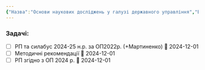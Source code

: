 ```yaml
---
{"Назва":"Основи наукових досліджень у галузі державного управління","Відповідальний":["Андреєв С.О.","Мартиненко Н.В."],"Тип":"Обов'язковий","Кафедра":"Політичних наук і права","dg-publish":true,"permalink":"/work/uni/administrative/faculty/akreditacziya/bakalavrat/281/osnovi-naukovih-doslidzhen-u-galuzi-derzhavnogo-upravlinnya/","dgPassFrontmatter":true}
---
```


### Задачі:
- [ ] РП та силабус 2024-25 н.р. за ОП2022р. (+Мартиненко) 📅 2024-12-01
- [ ] Методичні рекомендації 📅 2024-12-01
- [ ] РП згідно з ОП 2024 р. 📅 2024-12-01

